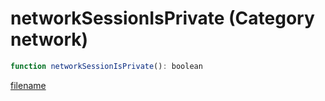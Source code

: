 # networkSessionIsPrivate (Category network)

```js
function networkSessionIsPrivate(): boolean
```

[filename](networkSessionIsPrivate_m.md ':include')